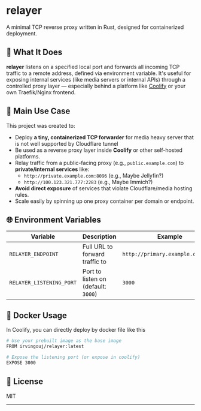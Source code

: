 # relayer

A minimal TCP reverse proxy written in Rust, designed for containerized deployment.

## 🔧 What It Does

**relayer** listens on a specified local port and forwards all incoming TCP traffic to a remote address, defined via environment variable. It's useful for exposing internal services (like media servers or internal APIs) through a controlled proxy layer — especially behind a platform like [Coolify](https://coolify.io) or your own Traefik/Nginx frontend.

## 🚀 Main Use Case

This project was created to:

- Deploy **a tiny, containerized TCP forwarder** for media heavy server that is not well supported by Cloudflare tunnel
- Be used as a reverse proxy layer inside **Coolify** or other self-hosted platforms.
- Relay traffic from a public-facing proxy (e.g., `public.example.com`) to **private/internal services** like:
  - `http://private.example.com:8096` (e.g., Maybe Jellyfin?)
  - `http://100.123.321.777:2283` (e.g., Maybe Immich?)
- **Avoid direct exposure** of services that violate Cloudflare/media hosting rules.
- Scale easily by spinning up one proxy container per domain or endpoint.

## 🌐 Environment Variables

| Variable                 | Description                             | Example                                |
|--------------------------|-----------------------------------------|----------------------------------------|
| `RELAYER_ENDPOINT`       | Full URL to forward traffic to          | `http://primary.example.com:8096`      |
| `RELAYER_LISTENING_PORT` | Port to listen on (default: `3000`)     | `3000`                                 |

## 🐳 Docker Usage
In Coolify, you can directly deploy by docker file like this
```bash
# Use your prebuilt image as the base image
FROM irvingouj/relayer:latest

# Expose the listening port (or expose in coolify)
EXPOSE 3000

```

## 📄 License

MIT

---


